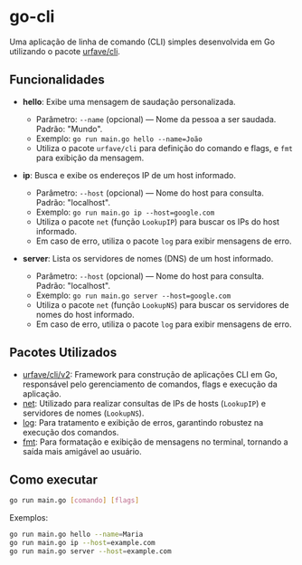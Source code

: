 
# go-cli

Uma aplicação de linha de comando (CLI) simples desenvolvida em Go utilizando o pacote [urfave/cli](https://github.com/urfave/cli).



## Funcionalidades

- **hello**: Exibe uma mensagem de saudação personalizada.
  - Parâmetro: `--name` (opcional) — Nome da pessoa a ser saudada. Padrão: "Mundo".
  - Exemplo: `go run main.go hello --name=João`
  - Utiliza o pacote `urfave/cli` para definição do comando e flags, e `fmt` para exibição da mensagem.

- **ip**: Busca e exibe os endereços IP de um host informado.
  - Parâmetro: `--host` (opcional) — Nome do host para consulta. Padrão: "localhost".
  - Exemplo: `go run main.go ip --host=google.com`
  - Utiliza o pacote `net` (função `LookupIP`) para buscar os IPs do host informado.
  - Em caso de erro, utiliza o pacote `log` para exibir mensagens de erro.

- **server**: Lista os servidores de nomes (DNS) de um host informado.
  - Parâmetro: `--host` (opcional) — Nome do host para consulta. Padrão: "localhost".
  - Exemplo: `go run main.go server --host=google.com`
  - Utiliza o pacote `net` (função `LookupNS`) para buscar os servidores de nomes do host informado.
  - Em caso de erro, utiliza o pacote `log` para exibir mensagens de erro.



## Pacotes Utilizados

- [urfave/cli/v2](https://github.com/urfave/cli): Framework para construção de aplicações CLI em Go, responsável pelo gerenciamento de comandos, flags e execução da aplicação.
- [net](https://pkg.go.dev/net): Utilizado para realizar consultas de IPs de hosts (`LookupIP`) e servidores de nomes (`LookupNS`).
- [log](https://pkg.go.dev/log): Para tratamento e exibição de erros, garantindo robustez na execução dos comandos.
- [fmt](https://pkg.go.dev/fmt): Para formatação e exibição de mensagens no terminal, tornando a saída mais amigável ao usuário.


## Como executar

```bash
go run main.go [comando] [flags]
```

Exemplos:

```bash
go run main.go hello --name=Maria
go run main.go ip --host=example.com
go run main.go server --host=example.com
```